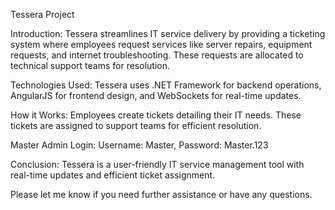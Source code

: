 Tessera Project

Introduction:
Tessera streamlines IT service delivery by providing a ticketing system where employees request services like server repairs, equipment requests, and internet troubleshooting. 
These requests are allocated to technical support teams for resolution.

Technologies Used:
Tessera uses .NET Framework for backend operations, AngularJS for frontend design, and WebSockets for real-time updates.

How it Works:
Employees create tickets detailing their IT needs. These tickets are assigned to support teams for efficient resolution.

Master Admin Login:
Username: Master,
Password: Master.123

Conclusion:
Tessera is a user-friendly IT service management tool with real-time updates and efficient ticket assignment.

Please let me know if you need further assistance or have any questions.
